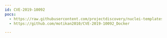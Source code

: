 ```yaml
---
id: CVE-2019-10092
pocs:
  - https://raw.githubusercontent.com/projectdiscovery/nuclei-templates/master/cves/2019/CVE-2019-10092.yaml
  - https://github.com/motikan2010/CVE-2019-10092_Docker

---
```

